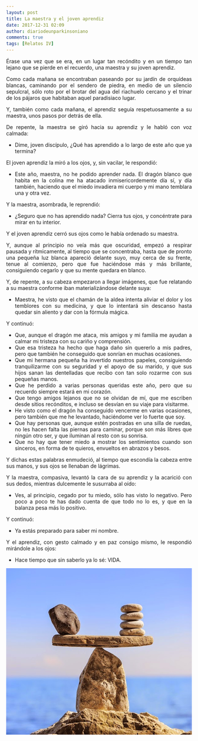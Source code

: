 ```yaml
---
layout: post
title: La maestra y el joven aprendiz
date: 2017-12-31 02:09
author: diariodeunparkinsoniano
comments: true
tags: [Relatos IV]
---
```

<p style="text-align:justify;">Érase una vez que se era, en un lugar tan recóndito y en un tiempo tan lejano que se pierde en el recuerdo, una maestra y su joven aprendiz.</p>
<p style="text-align:justify;">Como cada mañana se encontraban paseando por su jardín de orquídeas blancas, caminando por el sendero de piedra, en medio de un silencio sepulcral, sólo roto por el brotar del agua del riachuelo cercano y el trinar de los pájaros que habitaban aquel paradisiaco lugar.</p>
<p style="text-align:justify;">Y, también como cada mañana, el aprendiz seguía respetuosamente a su maestra, unos pasos por detrás de ella.</p>
<p style="text-align:justify;">De repente, la maestra se giró hacia su aprendiz y le habló con voz calmada:</p>

<ul style="text-align:justify;">
	<li>Dime, joven discípulo, ¿Qué has aprendido a lo largo de este año que ya termina?</li>
</ul>
<p style="text-align:justify;">El joven aprendiz la miró a los ojos, y, sin vacilar, le respondió:</p>

<ul style="text-align:justify;">
	<li>Este año, maestra, no he podido aprender nada. El dragón blanco que habita en la colina me ha atacado inmisericordemente día sí, y día también, haciendo que el miedo invadiera mi cuerpo y mi mano temblara una y otra vez.</li>
</ul>
<p style="text-align:justify;">Y la maestra, asombrada, le reprendió:</p>

<ul style="text-align:justify;">
	<li>¿Seguro que no has aprendido nada? Cierra tus ojos, y concéntrate para mirar en tu interior.</li>
</ul>
<p style="text-align:justify;">Y el joven aprendiz cerró sus ojos como le había ordenado su maestra.</p>
<p style="text-align:justify;">Y, aunque al principio no veía más que oscuridad, empezó a respirar pausada y rítmicamente, al tiempo que se concentraba, hasta que de pronto una pequeña luz blanca apareció delante suyo, muy cerca de su frente, tenue al comienzo, pero que fue haciéndose más y más brillante, consiguiendo cegarlo y que su mente quedara en blanco.</p>
<p style="text-align:justify;">Y, de repente, a su cabeza empezaron a llegar imágenes, que fue relatando a su maestra conforme iban materializándose delante suya:</p>

<ul style="text-align:justify;">
	<li>Maestra, he visto que el chamán de la aldea intenta aliviar el dolor y los temblores con su medicina, y que lo intentará sin descanso hasta quedar sin aliento y dar con la fórmula mágica.</li>
</ul>
<p style="text-align:justify;">Y continuó:</p>

<ul style="text-align:justify;">
	<li>Que, aunque el dragón me ataca, mis amigos y mi familia me ayudan a calmar mi tristeza con su cariño y comprensión.</li>
	<li>Que esa tristeza ha hecho que haga daño sin quererlo a mis padres, pero que también he conseguido que sonrían en muchas ocasiones.</li>
	<li>Que mi hermana pequeña ha invertido nuestros papeles, consiguiendo tranquilizarme con su seguridad y el apoyo de su marido, y que sus hijos sanan las dentelladas que recibo con tan solo rozarme con sus pequeñas manos.</li>
	<li>Que he perdido a varias personas queridas este año, pero que su recuerdo siempre estará en mi corazón.</li>
	<li>Que tengo amigos lejanos que no se olvidan de mí, que me escriben desde sitios recónditos, e incluso se desvían en su viaje para visitarme.</li>
	<li>He visto como el dragón ha conseguido vencerme en varias ocasiones, pero también que me he levantado, haciéndome ver lo fuerte que soy.</li>
	<li>Que hay personas que, aunque estén postradas en una silla de ruedas, no les hacen falta las piernas para caminar, porque son más libres que ningún otro ser, y que iluminan al resto con su sonrisa.</li>
	<li>Que no hay que tener miedo a mostrar los sentimientos cuando son sinceros, en forma de te quieros, envueltos en abrazos y besos.</li>
</ul>
<p style="text-align:justify;">Y dichas estas palabras enmudeció, al tiempo que escondía la cabeza entre sus manos, y sus ojos se llenaban de lágrimas.</p>
<p style="text-align:justify;">Y la maestra, compasiva, levantó la cara de su aprendiz y la acarició con sus dedos, mientras dulcemente le susurraba al oído:</p>

<ul style="text-align:justify;">
	<li>Ves, al principio, cegado por tu miedo, sólo has visto lo negativo. Pero poco a poco te has dado cuenta de que todo no lo es, y que en la balanza pesa más lo positivo.</li>
</ul>
<p style="text-align:justify;">Y continuó:</p>

<ul style="text-align:justify;">
	<li>Ya estás preparado para saber mi nombre.</li>
</ul>
<p style="text-align:justify;">Y el aprendiz, con gesto calmado y en paz consigo mismo, le respondió mirándole a los ojos:</p>

<ul>
	<li style="text-align:justify;">Hace tiempo que sin saberlo ya lo sé: VIDA.</li>
</ul>
<p style="text-align:justify;"><img class="img-fluid"  clasXs="alignnone size-full wp-image-554" src="/assets/images/2017/12/6-consejos-para-un-perfecto-equilibrio-entre-trabajo-y-vida.jpg" alt="6-consejos-para-un-perfecto-equilibrio-entre-trabajo-y-vida" width="600" height="450" /></p>
